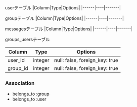 userテーブル
|Column|Type|Options|
|------|----|-------|


groupテーブル
|Column|Type|Options|
|------|----|-------|

messagesテーブル 
|Column|Type|Options|
|------|----|-------|


groups_usersテーブル

|Column|Type|Options|
|------|----|-------|
|user_id|integer|null: false, foreign_key: true|
|group_id|integer|null: false, foreign_key: true|

### Association
- belongs_to :group
- belongs_to :user
